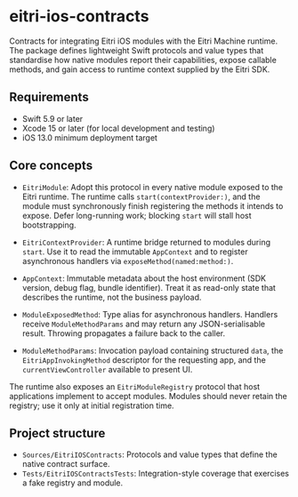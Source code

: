 # eitri-ios-contracts

Contracts for integrating Eitri iOS modules with the Eitri Machine runtime. The package
defines lightweight Swift protocols and value types that standardise how native modules report their
capabilities, expose callable methods, and gain access to runtime context supplied by the Eitri SDK.

## Requirements
- Swift 5.9 or later
- Xcode 15 or later (for local development and testing)
- iOS 13.0 minimum deployment target

## Core concepts

- `EitriModule`: Adopt this protocol in every native module exposed to the Eitri runtime. The runtime
  calls `start(contextProvider:)`, and the module must synchronously finish registering the methods it
  intends to expose. Defer long-running work; blocking `start` will stall host bootstrapping.

- `EitriContextProvider`: A runtime bridge returned to modules during `start`. Use it to read the
  immutable `AppContext` and to register asynchronous handlers via `exposeMethod(named:method:)`.

- `AppContext`: Immutable metadata about the host environment (SDK version, debug flag, bundle
  identifier). Treat it as read-only state that describes the runtime, not the business payload.

- `ModuleExposedMethod`: Type alias for asynchronous handlers. Handlers receive `ModuleMethodParams`
  and may return any JSON-serialisable result. Throwing propagates a failure back to the caller.

- `ModuleMethodParams`: Invocation payload containing structured `data`, the
  `EitriAppInvokingMethod` descriptor for the requesting app, and the `currentViewController` available
  to present UI.

The runtime also exposes an `EitriModuleRegistry` protocol that host applications implement to accept
modules. Modules should never retain the registry; use it only at initial registration time.

## Project structure

- `Sources/EitriIOSContracts`: Protocols and value types that define the native contract surface.
- `Tests/EitriIOSContractsTests`: Integration-style coverage that exercises a fake registry and module.
